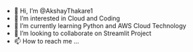 - 👋 Hi, I’m @AkshayThakare1
- 👀 I’m interested in Cloud and Coding 
- 🌱 I’m currently learning Python and AWS Cloud Technology
- 💞️ I’m looking to collaborate on Streamlit Project
- 📫 How to reach me ...

<!---
AkshayThakare1/AkshayThakare1 is a ✨ special ✨ repository because its `README.md` (this file) appears on your GitHub profile.
You can click the Preview link to take a look at your changes.
--->
